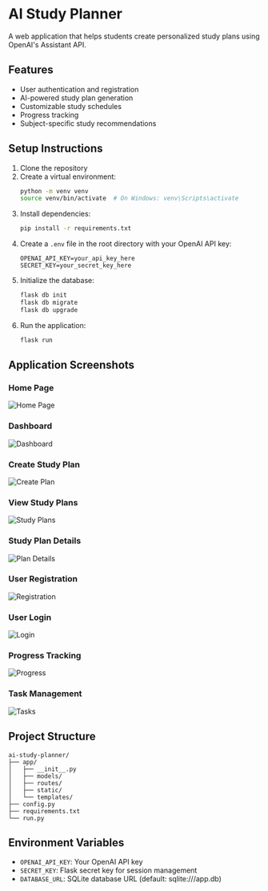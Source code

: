 # AI Study Planner

A web application that helps students create personalized study plans using OpenAI's Assistant API.

## Features

- User authentication and registration
- AI-powered study plan generation
- Customizable study schedules
- Progress tracking
- Subject-specific study recommendations

## Setup Instructions

1. Clone the repository
2. Create a virtual environment:
   ```bash
   python -m venv venv
   source venv/bin/activate  # On Windows: venv\Scripts\activate
   ```
3. Install dependencies:
   ```bash
   pip install -r requirements.txt
   ```
4. Create a `.env` file in the root directory with your OpenAI API key:
   ```
   OPENAI_API_KEY=your_api_key_here
   SECRET_KEY=your_secret_key_here
   ```
5. Initialize the database:
   ```bash
   flask db init
   flask db migrate
   flask db upgrade
   ```
6. Run the application:
   ```bash
   flask run
   ```

## Application Screenshots

### Home Page
![Home Page](images/1.png)

### Dashboard
![Dashboard](images/2.png)

### Create Study Plan
![Create Plan](images/3.png)

### View Study Plans
![Study Plans](images/4.png)

### Study Plan Details
![Plan Details](images/5.png)

### User Registration
![Registration](images/6.png)

### User Login
![Login](images/7.png)

### Progress Tracking
![Progress](images/8.png)

### Task Management
![Tasks](images/9.png)

## Project Structure

```
ai-study-planner/
├── app/
│   ├── __init__.py
│   ├── models/
│   ├── routes/
│   ├── static/
│   └── templates/
├── config.py
├── requirements.txt
└── run.py
```

## Environment Variables

- `OPENAI_API_KEY`: Your OpenAI API key
- `SECRET_KEY`: Flask secret key for session management
- `DATABASE_URL`: SQLite database URL (default: sqlite:///app.db)